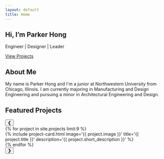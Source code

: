 ```yaml
---
layout: default
title: Home
---
```


<main class="home-page">
  <section class="hero">
    <div class="hero-content">
      <h1>Hi, I’m Parker Hong</h1>
      <p>Engineer | Designer | Leader</p>
      <a href="#projects" class="btn-primary">View Projects</a>
    </div>
  </section>

  <section class="intro">
    <h2>About Me</h2>
    <p>
      My name is Parker Hong and I'm a junior at Northwestern University from Chicago, Illinois. I am currently majoring in Manufacturing and Design Engineering and pursuing a minor in Architectural Engineering and Design.
    </p>
  </section>

  <!-- FEATURED PROJECTS CAROUSEL -->
  <section id="projects" class="projects-carousel">
  <h2>Featured Projects</h2>
  <div class="carousel-wrapper">  
    <!-- Left arrow -->
    <button class="carousel-arrow left-arrow">&#10094;</button>
    <!-- Carousel container -->
    <div class="carousel-container">
      {% for project in site.projects limit:9 %}
        <div class="carousel-item">
          {% include project-card.html image='{{ project.image }}' title='{{ project.title }}' description='{{ project.short_description }}' %}
        </div>
      {% endfor %}
    </div>
    <!-- Right arrow -->
    <button class="carousel-arrow right-arrow">&#10095;</button>
    </div>
  </section>
</main>

<script>
document.addEventListener("DOMContentLoaded", () => {
  const container = document.querySelector(".carousel-container");
  const leftArrow = document.querySelector(".left-arrow");
  const rightArrow = document.querySelector(".right-arrow");

  const scrollAmount = 320; // pixels to scroll per click, adjust for your card width + gap

  leftArrow.addEventListener("click", () => {
    container.scrollBy({ left: -scrollAmount, behavior: "smooth" });
  });

  rightArrow.addEventListener("click", () => {
    container.scrollBy({ left: scrollAmount, behavior: "smooth" });
  });
});
</script>
